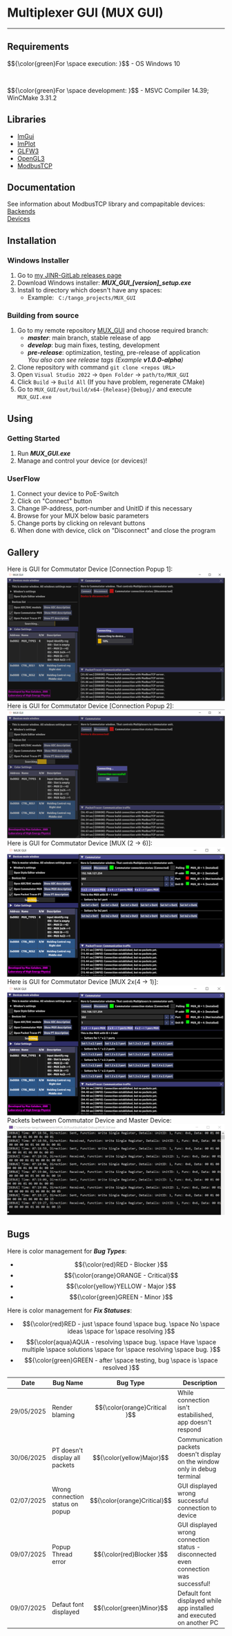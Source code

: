 # Multiplexer GUI (MUX GUI)
_________________________________________________________________________________

## Requirements

<p align=left> $${\color{green}For \space execution: }$$
- OS Windows 10 </p><br>

<p align=left>$${\color{green}For \space development: }$$
- MSVC Compiler 14.39; WinCMake 3.31.2 </p>

## Libraries

- [ImGui](https://github.com/ocornut/imgui)
- [ImPlot](https://github.com/epezent/implot)
- [GLFW3](https://www.glfw.org/)
- [OpenGL3](https://www.opengl.org/)
- [ModbusTCP](https://www.simplymodbus.ca/TCP.htm)

## Documentation
See information about ModbusTCP library and compapitable devices:<br>
[Backends](./docs/BACKENDS.md) <br>
[Devices](./docs/DEVICES.md) <br>

## Installation

### Windows Installer
1. Go to [my JINR-GitLab releases page](https://git.jinr.ru/SanchezRIwork/MUX_GUI/-/releases)
2. Download Windows installer: ***MUX_GUI_[version]_setup.exe***
3. Install to directory which doesn't have any spaces:
   - Example: ``` C:/tango_projects/MUX_GUI```
### Building from source
1. Go to my remote repository [MUX_GUI](https://git.jinr.ru/SanchezRIwork/MUX_GUI/-/tree/master?ref_type=heads) and choose required branch:
   - ***master***: main branch, stable release of app
   - ***develop***: bug main fixes, testing, development
   - ***pre-release***: optimization, testing, pre-release of application <br>
   _You also can see release tags (Example **v1.0.0-alpha**)_
2. Clone repository with command ```git clone <repos URL>```
3. Open ```Visual Studio 2022``` -> ```Open Folder``` -> ```path/to/MUX_GUI```
4. Click ```Build``` -> ```Build All``` (If you have problem, regenerate CMake)
5. Go to ```MUX_GUI/out/build/x64-{Release}{Debug}/``` and execute ```MUX_GUI.exe```

## Using

### Getting Started
1. Run ***MUX_GUI.exe***
2. Manage and control your device (or devices)!

### UserFlow
1. Connect your device to PoE-Switch
2. Click on "Connect" button
3. Change IP-address, port-number and UnitID if this necessary
4. Browse for your MUX below basic parameters
5. Change ports by clicking on relevant buttons
6. When done with device, click on "Disconnect" and close the program

## Gallery

Here is GUI for Commutator Device [Connection Popup 1]:<br>
![MUX GUI Interface 1](./include/images/mux_gui_8.PNG "MUX GUI connection popup 1")<br>
Here is GUI for Commutator Device [Connection Popup 2]:<br>
![MUX GUI Interface 2](./include/images/mux_gui_7.PNG "MUX GUI connection popup 2")<br>
Here is GUI for Commutator Device [MUX (2 &rarr; 6)]:<br>
![MUX GUI Interface 3](./include/images/mux_gui_5.PNG "MUX GUI main window 1")<br>
Here is GUI for Commutator Device [MUX 2x(4 &rarr; 1)]:<br>
![MUX GUI Interface 4](./include/images/mux_gui_6.PNG "MUX GUI main window 2")<br>
Packets between Commutator Device and Master Device:<br>
![MUX_GUI Console](./include/images/packets_mux_gui.png "MUX GUI Console packets")<br>

## Bugs
Here is color management for **_Bug Types_**:
- $${\color{red}RED - Blocker }$$
- $${\color{orange}ORANGE - Critical}$$
- $${\color{yellow}YELLOW - Major }$$
- $${\color{green}GREEN - Minor }$$

Here is color management for **_Fix Statuses_**:
- $${\color{red}RED - just \space found \space bug. \space No \space ideas \space for \space resolving }$$
- $${\color{aqua}AQUA - resolving \space bug. \space Have \space multiple \space solutions \space for \space resolving \space bug. }$$
- $${\color{green}GREEN - after \space testing, bug \space is \space resolved }$$

|Date|Bug Name|Bug Type|Description|Fix Ways|Fix Status|Fix Description|
|----|--------|--------|-----------|--------|----------|---------------|
|29/05/2025|Render blaming|$${\color{orange}Critical }$$| While connection isn't estabilished, app doesn't respond| Add Progress bar to render |$${\color{aqua}In \space Progress}$$|Add additional popup, but with syncronization problem|
|30/06/2025|PT doesn't display all packets|$${\color{yellow}Major}$$|Communication packets doesn't display on the window only in debug terminal|?|$${\color{red}Found}$$|Nothing to describe|
|02/07/2025|Wrong connection status on popup|$${\color{orange}Critical}$$|GUI displayed wrong successful connection to device|Check logic of connection on frontend|$${\color{green} Resolved}$$|Add new if-else block to **_comm_modbus.connect()_**|
|09/07/2025|Popup Thread error|$${\color{red}Blocker }$$|GUI displayed wrong connection status - disconnected even connection was successful!|?|$${\color{red} Found}$$|?|
|09/07/2025|Defaut font displayed|$${\color{green}Minor}$$|Default font displayed while app installed and executed on another PC|Change automated location path in **RenderSystem.cpp**|$${\color{aqua}In \space Progress}$$|After building just resolve to installation path|